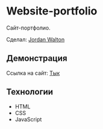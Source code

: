 # Website-portfolio

Сайт-портфолио.

Сделал: <a href="https://github.com/1JordanWalton1">Jordan Walton</a>

## Демонстрация

Ссылка на сайт: <a href="https://1jordanwalton1.github.io/Pulse-Project/home.html](https://1jordanwalton1.github.io/Website-Portfolio/home.html">Тык</a>

## Технологии

- HTML
- CSS
- JavaScript
